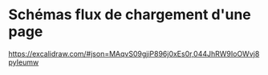 # Schémas flux de chargement d'une page

https://excalidraw.com/#json=MAqvS09gjiP896j0xEs0r,044JhRW9IoOWvj8pyIeumw

